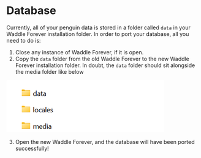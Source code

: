 # Database

Currently, all of your penguin data is stored in a folder called `data` in your Waddle Forever installation folder. In order to port your database, all you need to do is:

1. Close any instance of Waddle Forever, if it is open.
2. Copy the `data` folder from the old Waddle Forever to the new Waddle Forever installation folder. In doubt, the `data` folder should sit alongside the media folder like below

![Data Folder](./data.png)

3. Open the new Waddle Forever, and the database will have been ported successfully!